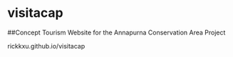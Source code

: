 # visitacap
##Concept Tourism Website for the Annapurna Conservation Area Project

rickkxu.github.io/visitacap
